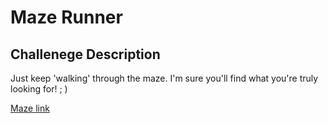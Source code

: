 # Maze Runner 

## Challenege Description 

Just keep 'walking' through the maze. I'm sure you'll find what you're truly looking for! ; )

[Maze link](https://drive.google.com/file/d/1ra2XAgBDMQtYESVmOSkUwIV1ORZ4vGfu/view?usp=share_link)
